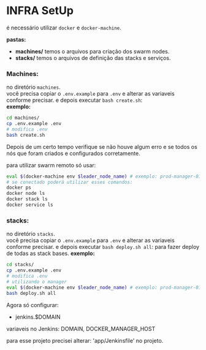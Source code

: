 INFRA SetUp
===========

é necessário utilizar `docker` e `docker-machine`.  

**pastas:**  
- **machines/** temos o arquivos para criação dos swarm nodes.
- **stacks/** temos o arquivos de definição das stacks e serviços.

### Machines:

no diretório `machines`.  
você precisa copiar o `.env.example` para `.env` e alterar as variaveis conforme precisar.
e depois executar `bash create.sh`:  
**exemplo:**
```sh
cd machines/
cp .env.example .env
# modifica .env
bash create.sh
```

Depois de um certo tempo verifique se não houve algum erro e se todos os nós que foram criados e configurados corretamente.

para utilizar swarm remoto só usar:
```sh
eval $(docker-machine env $leader_node_name) # exemplo: prod-manager-01
# se conectado poderá utilizar esses comandos:
docker ps
docker node ls
docker stack ls
docker service ls
```

### stacks:

no diretório `stacks`.  
você precisa copiar o `.env.example` para `.env` e alterar as variaveis conforme precisar.
e depois executar `bash deploy.sh all`: para fazer deploy de todas as stack bases.
**exemplo:**
```sh
cd stacks/
cp .env.example .env
# modifica .env
# utilizando o manager
eval $(docker-machine env $leader_node_name) # exemplo: prod-manager-01
bash deploy.sh all
```

Agora só configurar:
- jenkins.$DOMAIN

variaveis no Jenkins: DOMAIN, DOCKER_MANAGER_HOST

para esse projeto precisei alterar: 'app/Jenkinsfile' no projeto.
